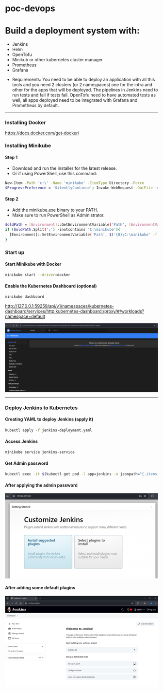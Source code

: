 # poc-devops

# Build a deployment system with:
- Jenkins
- Helm
- OpenTofu
- Minikub or other kubernetes cluster manager
- Prometheus
- Grafana

* Requirements: You need to be able to deploy an application with all this tools and you need 2 clusters (or 2 namespaces) one for the infra and other for the apps that will be deployed. The pipelines in Jenkins need to run tests and fail if tests fail. OpenTofu need to have automated tests as well, all apps deployed need to be integrated with Grafana and Prometheus by default.


---
### Installing Docker
https://docs.docker.com/get-docker/

### Installing Minikube
#### Step 1
- Download and run the installer for the latest release.
- Or if using PowerShell, use this command:
```bash
New-Item -Path 'c:\' -Name 'minikube' -ItemType Directory -Force
$ProgressPreference = 'SilentlyContinue'; Invoke-WebRequest -OutFile 'c:\minikube\minikube.exe' -Uri 'https://github.com/kubernetes/minikube/releases/latest/download/minikube-windows-amd64.exe' -UseBasicParsing
```
#### Step 2
- Add the minikube.exe binary to your PATH.
- Make sure to run PowerShell as Administrator.
```bash
$oldPath = [Environment]::GetEnvironmentVariable('Path', [EnvironmentVariableTarget]::Machine)
if ($oldPath.Split(';') -inotcontains 'C:\minikube'){
  [Environment]::SetEnvironmentVariable('Path', $('{0};C:\minikube' -f $oldPath), [EnvironmentVariableTarget]::Machine)
}
```

### Start up
#### Start Minikube with Docker
``` bash
minikube start --driver=docker
```
#### Enable the Kubernetes Dashboard (optional)
``` bash
minikube dashboard
```

http://127.0.0.1:59259/api/v1/namespaces/kubernetes-dashboard/services/http:kubernetes-dashboard:/proxy/#/workloads?namespace=default

![alt text](images/image.png)

---

### Deploy Jenkins to Kubernetes

#### Creating YAML to deploy Jenkins (apply it)
``` bash
kubectl apply -f jenkins-deployment.yaml
```

#### Access Jenkins
``` bash
minikube service jenkins-service
```

#### Get Admin password
``` bash
kubectl exec -it $(kubectl get pod -l app=jenkins -o jsonpath="{.items[0].metadata.name}") -- cat /var/jenkins_home/secrets/initialAdminPassword
```

#### After applying the admin password
![alt text](images/customize-jenkins.png)


#### After adding some default plugins
![alt text](images/jenkins-first-page.png)